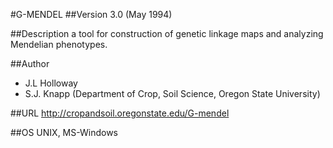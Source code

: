 #G-MENDEL
##Version
3.0 (May 1994)

##Description
a tool for construction of genetic linkage maps and analyzing Mendelian phenotypes.

##Author
* J.L Holloway
* S.J. Knapp (Department of Crop, Soil Science, Oregon State University)

##URL
http://cropandsoil.oregonstate.edu/G-mendel

##OS
UNIX, MS-Windows

